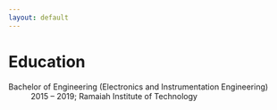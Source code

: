 ```yaml
---
layout: default
---
```


# Education

<dl>
   <dt>Bachelor of Engineering (Electronics and Instrumentation Engineering)</dt>
      <dd> 2015 – 2019; Ramaiah Institute of Technology </dd>
</dl>
